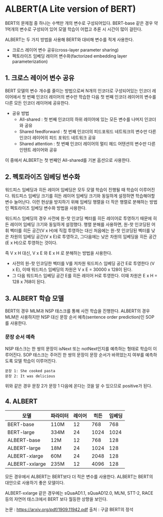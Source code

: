# ALBERT(A Lite version of BERT)

BERT의 문제점 중 하나는 수백만 개의 변수로 구성되어있다. BERT-base 같은 경우 약 1억개의 변수로 구성되어 있어 모델 학습이 어렵고 추론 시 시간이 많이 걸린다.

ALBERT는 두 가지 방법을 사용해 BERT와 대비해 변수를 적게 사용한다.
- 크로스 레이어 변수 공유(cross-layer parameter sharing)
- 펙토라이즈 임베딩 레이어 변수화(factorized embedding layer parameterization)

## 1. 크로스 레이어 변수 공유
BERT 모델의 변수 개수를 줄이는 방법으로써 N개의 인코더로 구성되어있는 인코더 레이어에서 첫 번째 인코더 레이어의 변수만 학습한 다음 첫 번째 인코더 레이어의 변수를 다른 모든 인코더 레이어에 공유한다.

- 공유 방법
    - All-shared : 첫 번째 인코더의 하위 레이어에 있는 모든 변수를 나머지 인코더와 공유
    - Shared feedforward : 첫 번째 인코더의 피드포워드 네트워크의 변수만 다른 인코더 레이어의 피드 포워드 네트워크 공유
    - Shared attention : 첫 번째 인코더 레이어의 멀티 헤드 어텐션의 변수만 다른 인텐트 레이어와 공유

이 중에서 ALBERT는 첫 번째인 All-shared를 기본 옵션으로 사용한다.

## 2. 펙토라이즈 임베딩 변수화
워드피스 임베딩과 히든 레이어 임베딩은 모두 모델 학습이 진행될 때 학습이 이루어진다. 워드피스 임베딩 크기를 히든 레이어 임베딩 크기와 동일하게 설정하면 학습해야할 변수 늘어난다. 이런 현상을 방지하기 위해 임베딩 행렬을 더 작은 행렬로 분해하는 방법인 펙토라이즈 임베딩 변수화 방법을 사용한다.

워드피스 임베딩의 경우 사전에 원-핫 인코딩 벡터를 히든 레이어로 투영하기 때문에 히든 레이어 임베딩 크기와 동일하게 설정했다. 행렬 분해를 사용하면, 원-핫 인코딩된 어휘 벡터를 히든 공간(V x H)에 직접 투영하는 대신 처음에는 원-핫 인코딩된 벡터를 낮은 차원의 임베딩 공간(V x E)로 투영하고, 그다음에는 낮은 차원의 임베딩을 히든 공간(E x H)으로 투영하는 것이다.

즉 V x H 대신, V x E 와 E x H 로 분해하는 방법을 사용한다.

- 사전의 원-핫 인코딩한 벡터를 V를 저차원 워드피스 임베딩 공간 E로 투영한다 (V x E), 이때 워드피스 임베딩의 차원은 V x E = 30000 x 128이 된다.
- 그 다음 워드피스 임베딩 공간 E를 히든 레이어 H로 투영한다. 이때 차원은 E x H = 128 x 768이 된다.

## 3. ALBERT 학습 모델
BERT의 경우 MLM과 NSP 태스크를 통해 사전 학습을 진행한다. ALBERT의 경우 MLM은 사용하지만 NSP 대신 문장 순서 예측(sentence order prediction)인 SOP를 사용한다.

### 문장 순서 예측
NSP 태스크는 한 쌍의 문장이 isNext 또는 notNext인지를 예측하는 형태로 학습이 이루어진다. SOP 태스크는 주어진 한 쌍의 문장이 문장 순서가 바뀌었는지 여부를 예측하도록 모델 학습이 이루어진다.

```
문장 1: She cooked pasta
문장 2: It was delicious
```

위와 같은 경우 문장 2가 문장 1 다음에 온다는 것을 알 수 있으므로 positive가 된다.

## 4. ALBERT
|모델|파라미터|레이어|히든|임베딩|
|---|----|---|--|---|
|BERT-base|110M|12|768|768|
|BERT-large|334M|24|1024|1024|
|ALBERT-base|12M|12|768|128|
|ALBERT-large|18M|24|1024|128|
|ALBERT-xlarge|60M|24|2048|128|
|ALBERT-xxlarge|235M|12|4096|128|

모든 경우에서 ALBERT는 BERT보다 더 적은 변수를 사용한다. ALBERT는 BERT의 대안으로 사용하기 좋은 모델이다.

ALBERT-xxlarge 같은 경우에는 sQuaAD1.1, sQuaAD12.0, MLNI, STT-2, RACE 등의 자연어 태스크에서 BERT 보다 월등한 상향을 보인다.

논문 : https://arxiv.org/pdf/1909.11942.pdf
출처 : 구글 BERT의 정석